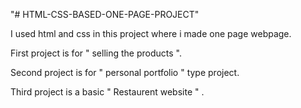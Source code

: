 "# HTML-CSS-BASED-ONE-PAGE-PROJECT" 

I used html and css in this project where i made one page webpage.

First project is for " selling the products ".

Second project is for " personal portfolio " type project.

Third project is a basic " Restaurent website " .

